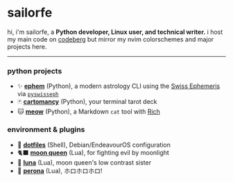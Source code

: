 # sailorfe

hi, i'm sailorfe, a **Python developer, Linux user, and technical writer.** i host my main code on [codeberg](https://codeberg.org/sailorfe) but mirror my nvim colorschemes and major projects here.

***

### python projects

- ✨ **[ephem](https://codeberg.org/sailorfe/ephem)** (Python), a modern astrology CLI using the [Swiss Ephemeris](https://www.astro.com/swisseph/swephinfo_e.htm) via [`pyswisseph`](https://github.com/astrorigin/pyswisseph)
- 🃏 **[cartomancy](https://codeberg.org/sailorfe/cartomancy)** (Python), your terminal tarot deck
- 🐱 **[meow](https://codeberg.org/sailorfe/meow)** (Python), a Markdown `cat` tool with [Rich](https://github.com/Textualize/rich)

### environment & plugins

- 🐚 **[dotfiles](https://codeberg.org/sailorfe/dots)** (Shell), Debian/EndeavourOS configuration
- 🐈‍⬛ **[moon queen](https://github.com/sailorfe/moonqueen.nvim)** (Lua), for fighting evil by moonlight
- 🔮 **[luna](https://github.com/sailorfe/luna.nvim)** (Lua), moon queen's low contrast sister
- 👻 **[perona](https://github.com/sailorfe/perona.nvim)** (Lua), ホロホロホロ!
